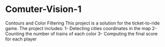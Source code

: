 # Comuter-Vision-1
Contours and Color Filtering
This project is a solution for the ticket-to-ride game. The project includes:
1- Detecting cities coordinates in the map 
2- Counting the number of trains of each color 
3- Computing the final score for each player
